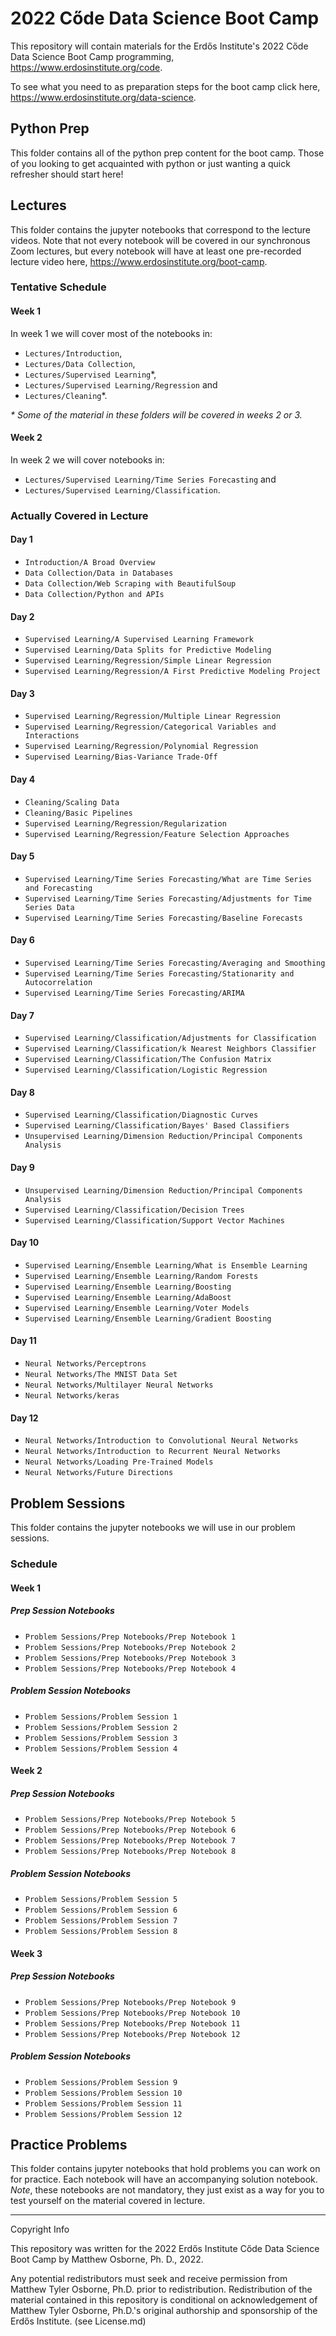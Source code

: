 # 2022 Cőde Data Science Boot Camp

This repository will contain materials for the Erdős Institute's 2022 Cőde Data Science Boot Camp programming, https://www.erdosinstitute.org/code. 

To see what you need to as preparation steps for the boot camp click here, https://www.erdosinstitute.org/data-science.


## Python Prep

This folder contains all of the python prep content for the boot camp. Those of you looking to get acquainted with python or just wanting a quick refresher should start here!

## Lectures

This folder contains the jupyter notebooks that correspond to the lecture videos. Note that not every notebook will be covered in our synchronous Zoom lectures, but every notebook will have at least one pre-recorded lecture video here, <a href="https://www.erdosinstitute.org/boot-camp">https://www.erdosinstitute.org/boot-camp</a>. 

### Tentative Schedule

#### Week 1

In week 1 we will cover most of the notebooks in:
- `Lectures/Introduction`,
- `Lectures/Data Collection`,
- `Lectures/Supervised Learning`*,
- `Lectures/Supervised Learning/Regression` and
- `Lectures/Cleaning`*.

<i>* Some of the material in these folders will be covered in weeks 2 or 3.</i>

#### Week 2

In week 2 we will cover notebooks in:
- `Lectures/Supervised Learning/Time Series Forecasting` and
- `Lectures/Supervised Learning/Classification`.

### Actually Covered in Lecture

#### Day 1

- `Introduction/A Broad Overview`
- `Data Collection/Data in Databases`
- `Data Collection/Web Scraping with BeautifulSoup`
- `Data Collection/Python and APIs`

#### Day 2

- `Supervised Learning/A Supervised Learning Framework`
- `Supervised Learning/Data Splits for Predictive Modeling`
- `Supervised Learning/Regression/Simple Linear Regression`
- `Supervised Learning/Regression/A First Predictive Modeling Project`

#### Day 3

- `Supervised Learning/Regression/Multiple Linear Regression`
- `Supervised Learning/Regression/Categorical Variables and Interactions`
- `Supervised Learning/Regression/Polynomial Regression`
- `Supervised Learning/Bias-Variance Trade-Off`

#### Day 4

- `Cleaning/Scaling Data`
- `Cleaning/Basic Pipelines`
- `Supervised Learning/Regression/Regularization`
- `Supervised Learning/Regression/Feature Selection Approaches`

#### Day 5

- `Supervised Learning/Time Series Forecasting/What are Time Series and Forecasting`
- `Supervised Learning/Time Series Forecasting/Adjustments for Time Series Data`
- `Supervised Learning/Time Series Forecasting/Baseline Forecasts`

#### Day 6

- `Supervised Learning/Time Series Forecasting/Averaging and Smoothing`
- `Supervised Learning/Time Series Forecasting/Stationarity and Autocorrelation`
- `Supervised Learning/Time Series Forecasting/ARIMA`

#### Day 7

- `Supervised Learning/Classification/Adjustments for Classification`
- `Supervised Learning/Classification/k Nearest Neighbors Classifier`
- `Supervised Learning/Classification/The Confusion Matrix`
- `Supervised Learning/Classification/Logistic Regression`

#### Day 8

- `Supervised Learning/Classification/Diagnostic Curves`
- `Supervised Learning/Classification/Bayes' Based Classifiers`
- `Unsupervised Learning/Dimension Reduction/Principal Components Analysis`

#### Day 9

- `Unsupervised Learning/Dimension Reduction/Principal Components Analysis`
- `Supervised Learning/Classification/Decision Trees`
- `Supervised Learning/Classification/Support Vector Machines`

#### Day 10

- `Supervised Learning/Ensemble Learning/What is Ensemble Learning`
- `Supervised Learning/Ensemble Learning/Random Forests`
- `Supervised Learning/Ensemble Learning/Boosting`
- `Supervised Learning/Ensemble Learning/AdaBoost`
- `Supervised Learning/Ensemble Learning/Voter Models`
- `Supervised Learning/Ensemble Learning/Gradient Boosting`

#### Day 11

- `Neural Networks/Perceptrons`
- `Neural Networks/The MNIST Data Set`
- `Neural Networks/Multilayer Neural Networks`
- `Neural Networks/keras`

#### Day 12

- `Neural Networks/Introduction to Convolutional Neural Networks`
- `Neural Networks/Introduction to Recurrent Neural Networks`
- `Neural Networks/Loading Pre-Trained Models`
- `Neural Networks/Future Directions`
    

## Problem Sessions

This folder contains the jupyter notebooks we will use in our problem sessions.

### Schedule

#### Week 1

##### Prep Session Notebooks

- `Problem Sessions/Prep Notebooks/Prep Notebook 1`
- `Problem Sessions/Prep Notebooks/Prep Notebook 2`
- `Problem Sessions/Prep Notebooks/Prep Notebook 3`
- `Problem Sessions/Prep Notebooks/Prep Notebook 4`

##### Problem Session Notebooks

- `Problem Sessions/Problem Session 1`
- `Problem Sessions/Problem Session 2`
- `Problem Sessions/Problem Session 3`
- `Problem Sessions/Problem Session 4`

#### Week 2

##### Prep Session Notebooks

- `Problem Sessions/Prep Notebooks/Prep Notebook 5`
- `Problem Sessions/Prep Notebooks/Prep Notebook 6`
- `Problem Sessions/Prep Notebooks/Prep Notebook 7`
- `Problem Sessions/Prep Notebooks/Prep Notebook 8`

##### Problem Session Notebooks

- `Problem Sessions/Problem Session 5`
- `Problem Sessions/Problem Session 6`
- `Problem Sessions/Problem Session 7`
- `Problem Sessions/Problem Session 8`

#### Week 3

##### Prep Session Notebooks

- `Problem Sessions/Prep Notebooks/Prep Notebook 9`
- `Problem Sessions/Prep Notebooks/Prep Notebook 10`
- `Problem Sessions/Prep Notebooks/Prep Notebook 11`
- `Problem Sessions/Prep Notebooks/Prep Notebook 12`

##### Problem Session Notebooks

- `Problem Sessions/Problem Session 9`
- `Problem Sessions/Problem Session 10`
- `Problem Sessions/Problem Session 11`
- `Problem Sessions/Problem Session 12`


## Practice Problems

This folder contains jupyter notebooks that hold problems you can work on for practice. Each notebook will have an accompanying solution notebook. <i>Note</i>, these notebooks are not mandatory, they just exist as a way for you to test yourself on the material covered in lecture.


-------------------------
Copyright Info

This repository was written for the 2022 Erdős Institute Cőde Data Science Boot Camp by Matthew Osborne, Ph. D., 2022.

Any potential redistributors must seek and receive permission from Matthew Tyler Osborne, Ph.D. prior to redistribution. Redistribution of the material contained in this repository is conditional on acknowledgement of Matthew Tyler Osborne, Ph.D.'s original authorship and sponsorship of the Erdős Institute. (see License.md)
